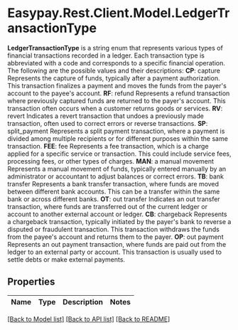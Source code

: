 # Easypay.Rest.Client.Model.LedgerTransactionType
**LedgerTransactionType** is a string enum that represents various types of financial transactions recorded in a ledger.  Each transaction type is abbreviated with a code and corresponds to a specific financial operation.  The following are the possible values and their descriptions:     **CP**: capture     Represents the capture of funds, typically after a payment authorization. This transaction finalizes a payment and moves the funds from the payer's account to the payee's account.     **RF**: refund     Represents a refund transaction where previously captured funds are returned to the payer's account. This transaction often occurs when a customer returns goods or services.     **RV**: revert     Indicates a revert transaction that undoes a previously made transaction, often used to correct errors or reverse transactions.     **SP**: split_payment     Represents a split payment transaction, where a payment is divided among multiple recipients or for different purposes within the same transaction.     **FEE**: fee     Represents a fee transaction, which is a charge applied for a specific service or transaction. This could include service fees, processing fees, or other types of charges.     **MAN**: a manual movement     Represents a manual movement of funds, typically entered manually by an administrator or accountant to adjust balances or correct errors.     **TB**: bank transfer     Represents a bank transfer transaction, where funds are moved between different bank accounts. This can be a transfer within the same bank or across different banks.     **OT**: out transfer     Indicates an out transfer transaction, where funds are transferred out of the current ledger or account to another external account or ledger.     **CB**: chargeback     Represents a chargeback transaction, typically initiated by the payer's bank to reverse a disputed or fraudulent transaction. This transaction withdraws the funds from the payee's account and returns them to the payer.     **OP**: out payment     Represents an out payment transaction, where funds are paid out from the ledger to an external party or account. This transaction is usually used to settle debts or make external payments.

## Properties

Name | Type | Description | Notes
------------ | ------------- | ------------- | -------------

[[Back to Model list]](../README.md#documentation-for-models) [[Back to API list]](../README.md#documentation-for-api-endpoints) [[Back to README]](../README.md)


